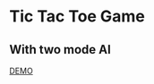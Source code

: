 # Tic Tac Toe Game

## With two mode AI

[DEMO](https://tictactoe-game-rl.netlify.app/)                    